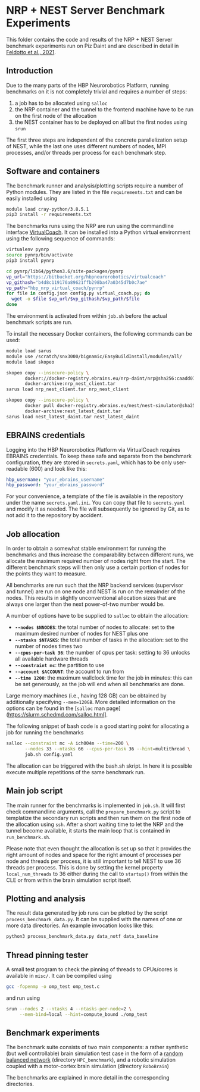 # NRP + NEST Server Benchmark Experiments

This folder contains the code and results of the NRP + NEST Server benchmark
experiments run on Piz Daint and are described in detail in [Feldotto et al.,
2021](XXX).

## Introduction

Due to the many parts of the HBP Neurorobotics Platform, running benchmarks on
it is not completely trivial and requires a number of steps:

1. a job has to be allocated using `salloc`
1. the NRP container and the tunnel to the frontend machine have to be run on
   the first node of the allocation
1. the NEST container has to be deployed on all but the first nodes using
   `srun`

The first three steps are independent of the concrete parallelization setup of
NEST, while the last one uses different numbers of nodes, MPI processes, and/or
threads per process for each benchmark step.

## Software and containers

The benchmark runner and analysis/plotting scripts require a number of Python
modules. They are listed in the file `requirements.txt` and can be easily
installed using

```bash
module load cray-python/3.8.5.1
pip3 install -r requirements.txt
```

The benchmarks runs using the NRP are run using the commandline interface
[VirtualCoach](https://bitbucket.org/hbpneurorobotics/virtualcoach). It can be
installed into a Python virtual environment using the following sequence of
commands:

```bash
virtualenv pynrp
source pynrp/bin/activate
pip3 install pynrp

cd pynrp/lib64/python3.6/site-packages/pynrp
vp_url="https://bitbucket.org/hbpneurorobotics/virtualcoach"
vp_githash="b4d8c119170a89621ffb298ba47a0345d7b0c7ae"
vp_path="hbp_nrp_virtual_coach/pynrp"
for file in config.json config.py virtual_coach.py; do
  wget -o $file $vp_url/$vp_githash/$vp_path/$file
done
```

The environment is activated from within `job.sh` before the actual benchmark
scripts are run.

To install the necessary Docker containers, the following commands can be
used:

```bash
module load sarus
module use /scratch/snx3000/bignamic/EasyBuildInstall/modules/all/
module load skopeo

skopeo copy --insecure-policy \
       docker://docker-registry.ebrains.eu/nrp-daint/nrp@sha256:caadd07080aa455c8c0ed4139117136f5d0a209aac0ad6d547108c06a683acbf \
       docker-archive:nrp_nest_client.tar
sarus load nrp_nest_client.tar nrp_nest_client

skopeo copy --insecure-policy \
       docker pull docker-registry.ebrains.eu/nest/nest-simulator@sha256:68e9c269f31f2c7a72a8c01497a130971bff0cf1681bce4f96e7fdb335054ff7 \
       docker-archive:nest_latest_daint.tar
sarus load nest_latest_daint.tar nest_latest_daint
```

## EBRAINS credentials

Logging into the HBP Neurorobotics Platform via VirtualCoach requires EBRAINS
credentials. To keep these safe and separate from the benchmark configuration,
they are stored in `secrets.yaml`, which has to be only user-readable (600)
and look like this:

```yaml
hbp_username: "your_ebrains_username"
hbp_password: "your_ebrains_password"
```

For your convenience, a template of the file is available in the repository
under the name `secrets.yaml.ini`. You can copy that file to `secrets.yaml`
and modify it as needed. The file will subsequently be ignored by Git, as to
not add it to the repository by accident.

## Job allocation

In order to obtain a somewhat stable environment for running the benchmarks
and thus increase the comparability between different runs, we allocate the
maximum required number of nodes right from the start. The different benchmark
steps will then only use a certain portion of nodes for the points they want
to measure.

All benchmarks are run such that the NRP backend services (supervisor and
tunnel) are run on one node and NEST is run on the remainder of the nodes.
This results in slightly unconventional allocation sizes that are always one
larger than the next power-of-two number would be.

A number of options have to be supplied to `salloc` to obtain the allocation:

* **`--nodes $NNODES`**: the total number of nodes to allocate: set to the
  maximum desired number of nodes for NEST plus one
* **`--ntasks $NTASKS`**: the total number of tasks in the allocation: set to
  the number of nodes times two
* **`--cpus-per-task 36`**: the number of cpus per task: setting to 36 unlocks
  all available hardware threads
* **`--constraint mc`**: the partition to use
* **`--account $ACCOUNT`**: the account to run from
* **`--time 1200`**: the maximum wallclock time for the job in minutes: this
  can be set generously, as the job will end when all benchmarks are done.

Large memory machines (i.e., having 128 GB) can be obtained by additionally
specifying `--mem=120GB`. More detailed information on the options can be
found in the [`salloc` man page](https://slurm.schedmd.com/salloc.html].

The following snippet of bash code is a good starting point for allocating a
job for running the benchmarks

```bash
salloc --constraint mc -A ich004m --time=200 \
       --nodes 33 --ntasks 66 --cpus-per-task 36 --hint=multithread \
       job.sh config.yaml
```

The allocation can be triggered with the bash.sh skript. In here it is possible 
execute multiple repetitions of the same benchmark run.

## Main job script

The main runner for the benchmarks is implemented in `job.sh`. It will first
check commandline arguments, call the `prepare_benchmark.py` script to
templatize the secondary run scripts and then run them on the first node of
the allocation using `ssh`. After a short waiting time to let the NRP and the
tunnel become available, it starts the main loop that is contained in
`run_benchmark.sh`.

Please note that even thought the allocation is set up so that it provides the
right amount of nodes and space for the right amount of processes per node and
threads per process, it is still important to tell NEST to use 36 threads per
process. This is done by setting the kernel property `local_num_threads` to 36
either during the call to `startup()` from within the CLE or from within the
brain simulation script itself.

## Plotting and analysis

The result data generated by job runs can be plotted by the script
`process_benchmark_data.py`. It can be supplied with the names of one or more
data directories. An example invocation looks like this:

```bash
python3 process_benchmark_data.py data_notf data_baseline
```

## Thread pinning tester

A small test program to check the pinning of threads to CPUs/cores is
available in `misc/`. It can be compiled using

```bash
gcc -fopenmp -o omp_test omp_test.c
```

and run using
```bash
srun --nodes 2 --ntasks 4 --ntasks-per-node=2 \
     --mem-bind=local --hint=compute_bound ./omp_test
```

## Benchmark experiments

The benchmark suite consists of two main components: a rather synthetic (but
well controllable) brain simulation test case in the form of a [random
balanced network](http://www.yger.net/the-balanced-network/) (directory
`HPC_benchmark`), and a robotic simulation coupled with a motor-cortex brain
simulation (directory `RoboBrain`)

The benchmarks are explained in more detail in the corresponding directories.
